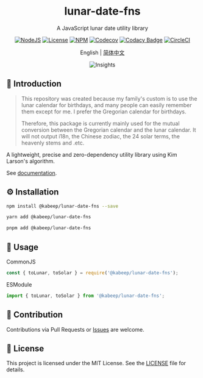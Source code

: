 <div align="center">

<h1>lunar-date-fns</h1>

A JavaScript lunar date utility library

[![NodeJS][node-image]][node-url]
[![License][license-image]][license-url]
[![NPM][npm-image]][npm-url]
[![Codecov][codecov-image]][codecov-url]
[![Codacy Badge][codacy-image]][codacy-url]
[![CircleCI][circleci-image]][circleci-url]

English | [简体中文][zh-cn-url]

![Insights][insights-url]

</div>

## 📖 Introduction

> This repository was created because my family's custom is to use the lunar calendar for birthdays, and many people can
> easily remember them except for me. I prefer the Gregorian calendar for birthdays.
>
> Therefore, this package is currently mainly used for the mutual conversion between the Gregorian calendar and the
> lunar calendar. It will not output i18n, the Chinese zodiac, the 24 solar terms, the heavenly stems and .etc.

A lightweight, precise and zero-dependency utility library using Kim Larson's algorithm.

See [documentation][docs-url].

## ⚙️ Installation

```bash
npm install @kabeep/lunar-date-fns --save
```

```bash
yarn add @kabeep/lunar-date-fns
```

```bash
pnpm add @kabeep/lunar-date-fns
```

## 🚀 Usage

CommonJS

```javascript
const { toLunar, toSolar } = require('@kabeep/lunar-date-fns');
```

ESModule

```javascript
import { toLunar, toSolar } from '@kabeep/lunar-date-fns';
```

## 🤝 Contribution

Contributions via Pull Requests or [Issues][issues-url] are welcome.

## 📄 License

This project is licensed under the MIT License. See the [LICENSE][license-url] file for details.

[node-image]: https://img.shields.io/node/v/%40kabeep%2Flunar-date-fns?color=lightseagreen
[node-url]: https://nodejs.org/docs/latest/api/
[npm-image]: https://img.shields.io/npm/d18m/%40kabeep%2Flunar-date-fns?color=cornflowerblue
[npm-url]: https://www.npmjs.com/package/@kabeep/lunar-date-fns
[codecov-image]: https://img.shields.io/codecov/c/github/kabeep/lunar-date-fns?logo=codecov&color=mediumvioletred
[codecov-url]: https://codecov.io/gh/kabeep/lunar-date-fns
[codacy-image]: https://app.codacy.com/project/badge/Grade/2004f81266e04420ba10c8bc0f966e18
[codacy-url]: https://app.codacy.com/gh/kabeep/lunar-date-fns/dashboard?utm_source=gh&utm_medium=referral&utm_content=&utm_campaign=Badge_grade
[circleci-image]: https://dl.circleci.com/status-badge/img/gh/kabeep/lunar-date-fns/tree/master.svg?style=shield
[circleci-url]: https://dl.circleci.com/status-badge/redirect/gh/kabeep/lunar-date-fns/tree/master
[insights-url]: https://repobeats.axiom.co/api/embed/a875f66209182f0a6b3ddf99ebd1bffa7b604162.svg
[docs-url]: https://kabeep.github.io/lunar-date-fns
[issues-url]: https://github.com/kabeep/lunar-date-fns/issues
[license-image]: https://img.shields.io/github/license/kabeep/lunar-date-fns?color=slateblue
[license-url]: LICENSE
[en-us-url]: README.md
[zh-cn-url]: README.zh-CN.md
